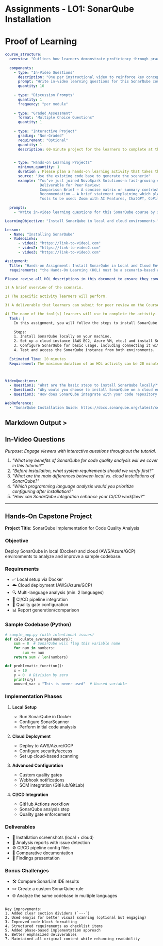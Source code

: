 # Assignments - LO1: SonarQube Installation  

# Proof of Learning 

```yaml
course_structure:
  overview: "Outlines how learners demonstrate proficiency through practical tasks, assessments, and collaborative evaluations uses in video learning questions"
  
  components:
    - type: "In-Video Questions"
      description: "One per instructional video to reinforce key concepts"
      prompt: "Write in-video learning questions for this SonarQube course by scanning the codebase. Include one in-video learning question per lesson to reinforce key concepts."
      quantity: 10
      
    - type: "Discussion Prompts"
      quantity: 1
      frequency: "per module"
      
    - type: "Graded Assessment"
      format: "Multiple Choice Questions"
      quantity: 1
      
    - type: "Interactive Project"
      grading: "Non-Graded"
      requirement: "Optional"
      quantity: 1
      description: 60-minute project for the learners to complete at the end of the course. The format "Hands-on Learning Projects

      
    - type: "Hands-on Learning Projects"
      minimum_quantity: 1
      duration : Please plan a hands-on learning activity that takes the learners at least 15-20 minutes to complete
      source: "Use the existing code base to generate the scenerio"
      example: "You’ve just joined NovoSpark Solutions—a fast-growing company determined to streamline hybrid work for teams spread across time zones. You’re tasked with comparing two AI-powered collaboration platforms that promise to boost workflow automation, strengthen communication, and safeguard sensitive data. In this                    exercise, you’ll explore each platform’s usability, security features, and potential ethical or compliance issues. By the end, you’ll recommend the best fit for NovoSpark’s commitment to responsible and inclusive AI use. 
                Deliverable for Peer Review: 
                Comparison Brief – A concise matrix or summary contrasting the platforms on usability, security, and ethical/compliance considerations. 
                Recommendation – A brief statement explaining which platform you’d choose and why, highlighting the balance between innovation, responsibility, and team needs. 
                Tools to be used: Zoom with AI Features, ChatGPT, CoPilot "
     
  prompts:
    - "Write in-video learning questions for this SonarQube course by scanning the codebase. Include one in-video learning question per lesson to reinforce key concepts."
```

```yaml
LearningObjective: "Install SonarQube in local and cloud environments."

Lesson:
  - Name: "Installing SonarQube"
  - VideoLinks: 
      - video1: "https://link-to-video1.com"
      - video2: "https://link-to-video2.com"
      - video3: "https://link-to-video3.com"

Assignment:
  Title: "Hands-on Assignment: Install SonarQube in Local and Cloud Environments"
  requirements: "the Hands-On Learning (HOL) must be a scenario-based activity and include a deliverable for peer review."

Please revise all HOL descriptions in this document to ensure they cover the following:

1) A brief overview of the scenario.

2) The specific activity learners will perform.

3) A deliverable that learners can submit for peer review on the Coursera platform.

4) The name of the tool(s) learners will use to complete the activity.
  Task: |
    In this assignment, you will follow the steps to install SonarQube both in your local environment and in a cloud environment (e.g., AWS or Azure). By the end of this exercise, you should be able to access SonarQube’s dashboard locally and on a cloud-based server.
  
    Steps:
    1. Install SonarQube locally on your machine.
    2. Set up a cloud instance (AWS EC2, Azure VM, etc.) and install SonarQube on it.
    3. Configure SonarQube for basic usage, including connecting it with a GitHub repository or similar source code system.
    4. Test and access the SonarQube instance from both environments.
  
  Estimated Time: 20 minutes
  Requirement: The maximum duration of an HOL activity can be 20 minutes. It is supposed to be a short hands-on activity that the learners can perform to practice the skills they have learned in the previous video.



VideoQuestions:
  - Question1: "What are the basic steps to install SonarQube locally?"
  - Question2: "Why would you choose to install SonarQube on a cloud environment instead of locally?"
  - Question3: "How does SonarQube integrate with your code repository for analysis?"

WebReference:
  - "SonarQube Installation Guide: https://docs.sonarqube.org/latest/setup/install-server/"
```

## Markdown Output >

## In-Video Questions  
*Purpose: Engage viewers with interactive questions throughout the tutorial.*

1. *"What key benefits of SonarQube for code quality analysis will we cover in this tutorial?"*  
2. *"Before installation, what system requirements should we verify first?"*  
3. *"What are the main differences between local vs. cloud installations of SonarQube?"*  
4. *"Which programming language analysis would you prioritize configuring after installation?"*  
5. *"How can SonarQube integration enhance your CI/CD workflow?"*  

---

## Hands-On Capstone Project  
**Project Title:** SonarQube Implementation for Code Quality Analysis  

### Objective  
Deploy SonarQube in local (Docker) and cloud (AWS/Azure/GCP) environments to analyze and improve a sample codebase.  

### Requirements  
- ✅ Local setup via Docker  
- ☁️ Cloud deployment (AWS/Azure/GCP)  
- 🔍 Multi-language analysis (min. 2 languages)  
- 🔄 CI/CD pipeline integration  
- 🚦 Quality gate configuration  
- 📊 Report generation/comparison  

### Sample Codebase (Python)  
```python
# sample_app.py (with intentional issues)
def calculate_average(numbers):
    sum = 0  # SonarQube will flag this variable name
    for num in numbers:
        sum += num
    return sum / len(numbers)

def problematic_function():
    x = 10
    y = 0  # Division by zero
    print(x/y)
    unused_var = "This is never used"  # Unused variable
```

### Implementation Phases  
1. **Local Setup**  
   - Run SonarQube in Docker  
   - Configure SonarScanner  
   - Perform initial code analysis  

2. **Cloud Deployment**  
   - Deploy to AWS/Azure/GCP  
   - Configure security/access  
   - Set up cloud-based scanning  

3. **Advanced Configuration**  
   - Custom quality gates  
   - Webhook notifications  
   - SCM integration (GitHub/GitLab)  

4. **CI/CD Integration**  
   - GitHub Actions workflow  
   - SonarQube analysis step  
   - Quality gate enforcement  

### Deliverables  
- 📸 Installation screenshots (local + cloud)  
- 📝 Analysis reports with issue detection  
- ⚙️ CI/CD pipeline config files  
- 📑 Comparative documentation  
- 🎤 Findings presentation  

### Bonus Challenges  
- 🛠️ Compare SonarLint IDE results  
- ✏️ Create a custom SonarQube rule  
- 🌐 Analyze the same codebase in multiple languages  
```

Key improvements:
1. Added clear section dividers (`---`)
2. Used emojis for better visual scanning (optional but engaging)
3. Improved code block formatting
4. Structured requirements as checklist items
5. Added phase-based implementation approach
6. Better emphasized deliverables
7. Maintained all original content while enhancing readability
